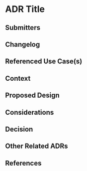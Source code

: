 # ADR Title

## Submitters
<!--
List ADR submitters

Format:
- Name (Organization)
-->

## Changelog
<!--
List the changes to the document, incl. state, date, and PR URL.
State is one of: pending, approved, amended, deprecated.
Date is an ISO 8601 (YYYY-MM-DD) string.
PR is the pull request that submitted the change, including information such as the diff, contributors, and reviewers.

E.g.:
- [approved](URL of PR) (2022-04-01)
- [amended](URL of PR) (2022-05-01)
-->

## Referenced Use Case(s)
<!--
List all relevant use case / requirements documents.
ADR requires at least one relevant, approved use case.

Format:
- [UC Name](URL of use case)

Add explanations if the ADR is not addressing all the requirements of a use case.
-->

## Context
<!--
Describe:
- how the design is architecturally significant - warranting an ADR (versus simple issue and PR to fix a problem)
- the high level design approach (details described in the proposed design below)
-->

## Proposed Design
<!--
Details of the design (without getting into implementation where possible).
Outline:
- services/modules to be impacted (changed)
- new services/modules to be added
- model and DTO impact (changes/additions/removals)
- API impact (changes/additions/removals)
- general configuration impact (establishment of new sections, changes/additions/removals)
- devops impact
-->

## Considerations
<!--
Document alternatives, concerns, ancillary or related issues, questions that arose in debate of the ADR. Indicate if/how they were resolved or mollified.
-->

## Decision
<!--
Document any agreed upon important implementation detail, caveats, future considerations, remaining or deferred design issues.
Document any part of the requirements not satisfied by the proposed design.
-->

## Other Related ADRs
<!--
List any relevant ADRs - such as a design decision for a sub-component of a feature, a design deprecated as a result of this design, etc.

Format:
- [ADR Title](URL) - the relevance
-->

## References
<!--
List additional references 

Format:
- [Title](URL)
-->
